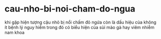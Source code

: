 # cau-nho-bi-noi-cham-do-ngua
khi gặp hiện tượng cậu nhỏ bị nổi chấm đỏ ngứa còn là dấu hiệu của không ít bệnh lý nguy hiểm trong đó có biểu hiện của sùi mào gà hay viêm nhiễm nam khoa
